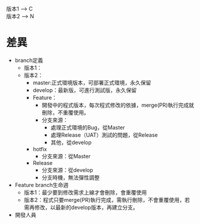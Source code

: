 版本1  --> C  
版本2  --> N
# 差異
* branch定義  
  * 版本1：
  * 版本2：
    * master:正式環境版本，可部署正式環境，永久保留
    * develop：最新版，可進行測試版，永久保留
    * Feature：
      * 開發中的程式版本，每次程式修改的依據，merge(PR)執行完成就刪除，不重覆使用。
      * 分支來源：  
        * 處理正式環境的Bug，從Master
        * 處理Release（UAT）測試的問題，從Release
        * 其他，從develop
    * hotfix
        * 分支來源：從Master
    * Release
        * 分支來源：從develop
        * 分支時機，無法彈性調整
* Feature branch生命週  
  * 版本1：最少要到修改需求上線才會刪除，會重覆使用
  * 版本2：程式只要merge(PR)執行完成，需執行刪除，不會重覆使用，若需再修改，以最新的develop版本，再建立分支。
* 開發人員 